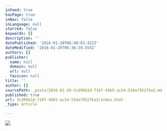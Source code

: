 ```yaml
---
inFeed: true
hasPage: true
inNav: false
inLanguage: null
starred: false
keywords: []
description: ''
datePublished: '2016-01-20T06:40:03.422Z'
dateModified: '2016-01-20T06:36:39.555Z'
authors: []
publisher:
  name: null
  domain: null
  url: null
  favicon: null
title: ''
author: []
sourcePath: _posts/2016-01-20-3cd96b1d-718f-48b5-ac54-534a7952fba3.md
published: true
url: 3cd96b1d-718f-48b5-ac54-534a7952fba3/index.html
_type: Article

---
```

![](https://the-grid-user-content.s3-us-west-2.amazonaws.com/2c0ceb71-c33e-48ea-be23-44293980e37f.jpg)